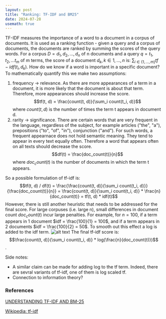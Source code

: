 ```yaml
---
layout: post
title: "Ranking: TF-IDF and BM25"
date: 2024-07-28
usemath: true
---
```

TF-IDF measures the importance of a word to a document in a corpus of documents. It is used as a ranking function - given a query and a corpus of documents, the documents are ranked by summing the scores of the query words. 
For a corpus $D={d_1, d_2, ..., d_n}$ of n documents and a query $q={t_1, t_2, ... t_m}$ of m terms, the score of a document $d_k, k \in {1, ..., n}$ is: $\sum_{i \in \{1, ..., m\}} tf-idf(t_i, d_k)$.
How do we know if a word is important in a specific document? To mathematically quantify this we make two assumptions:
1. frequency -> relevance.
As there are more appearances of a term in a document, it is more likely that the document is about that term. Therefore, more appearances should increase the score.
$$tf(t, d) = \frac{count(t, d)}{\sum_i count(t_i, d)}$$
where $count(t, d)$ is the number of times the term t appears in document d.
3. rarity -> significance.
There are certain words that are very frequent in the language, regardless of the subject, for example articles ("the", "a"), prepositions ("to", "of", "in"), conjunction ("and"). For such words, a frequent appearnace does not hold semantic meaning. They tend to appear in every text equally often. Therefore a word that appears often on all texts should decrease the score.
$$df(t) = \frac{doc_count(t)}{n}$$
where $doc_count(t)$ is the number of documents in which the term t appears.

So a possible formulation of tf-idf is:
$$tf(t, d) / df(t) = \frac{\frac{count(t, d)}{\sum_i count(t_i, d)}}{\frac{doc_count(t)}{n}} = \frac{count(t, d)}{\sum_i count(t_i, d)} * \frac{n}{doc_count(t)} = tf(t, d) * idf(t)$$
However, there is still another heuristic that needs to be addressed for the final score. For large corpuses (i.e. large n), small differences in document count $doc_count(t)$ incur large penalties. For example, for $n=100$, if a term appears in 1 document $idf = \frac{100}{1} = 100$, and if a term appears in 2 documents $idf = \frac{100}{2} = 50$. To smooth out this effect a log is added to the idf term. 
![alt text](cards.jpg "Smoothing idf term")
The final tf-idf score is:
$$\frac{count(t, d)}{\sum_i count(t_i, d)} * log(\frac{n}{doc_count(t)})$$.

Side notes:
* A similar claim can be made for adding log to the tf term. Indeed, there are sevral variants of tf-idf, one of them is log scaled tf.
* Connection to information theory?

  


### References
[UNDERSTANDING TF-IDF AND BM-25](https://kmwllc.com/index.php/2020/03/20/understanding-tf-idf-and-bm-25/)

[Wikipedia: tf-idf](https://en.wikipedia.org/wiki/Tf%E2%80%93idf#)
